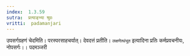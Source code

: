 ```yaml
---
index:  1.3.59
sutra:  प्रत्याङ्भ्या श्रुवः
vritti:  padamanjari
---
```


उपसर्गग्रहणं चेदमिति। परस्परसाहचर्यात्। देवदत्तं प्रतीति। `लक्षणेत्थंभूत` इत्यादिना प्रतिः कर्मप्रवचनीयः, नोपसर्गः।।
पदमञ्जरी
